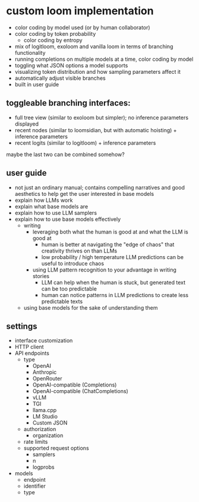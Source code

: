 # custom loom implementation

- color coding by model used (or by human collaborator)
- color coding by token probability
    - color coding by entropy
- mix of logitloom, exoloom and vanilla loom in terms of branching functionality
- running completions on multiple models at a time, color coding by model
- toggling what JSON options a model supports
- visualizing token distribution and how sampling parameters affect it
- automatically adjust visible branches
- built in user guide

## toggleable branching interfaces:

- full tree view (similar to exoloom but simpler); no inference parameters displayed
- recent nodes (similar to loomsidian, but with automatic hoisting) + inference parameters
- recent logits (similar to logitloom) + inference parameters

maybe the last two can be combined somehow?

## user guide

- not just an ordinary manual; contains compelling narratives and good aesthetics to help get the user interested in base models
- explain how LLMs work
- explain what base models are
- explain how to use LLM samplers
- explain how to use base models effectively
    - writing
        - leveraging both what the human is good at and what the LLM is good at
            - human is better at navigating the "edge of chaos" that creativity thrives on than LLMs
            - low probability / high temperature LLM predictions can be useful to introduce chaos
        - using LLM pattern recognition to your advantage in writing stories
            - LLM can help when the human is stuck, but generated text can be too predictable
            - human can notice patterns in LLM predictions to create less predictable texts
    - using base models for the sake of understanding them

## settings

- interface customization
- HTTP client
- API endpoints
    - type
        - OpenAI
        - Anthropic
        - OpenRouter
        - OpenAI-compatible (Completions)
		- OpenAI-compatible (ChatCompletions)
        - vLLM
        - TGI
        - llama.cpp
        - LM Studio
        - Custom JSON
    - authorization
        - organization
    - rate limits
    - supported request options
        - samplers
        - n
        - logprobs
- models
    - endpoint
    - identifier
    - type
